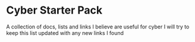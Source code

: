 # Cyber Starter Pack
 A collection of docs, lists and links I believe are useful for cyber
 I will try to keep this list updated with any new links I found
